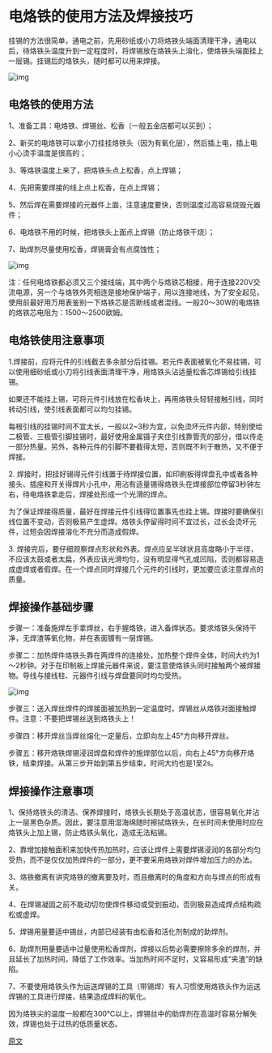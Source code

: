 # 电烙铁的使用方法及焊接技巧

挂锡的方法很简单，通电之前，先用砂纸或小刀将烙铁头端面清理干净，通电以后，待烙铁头温度升到一定程度时，将焊锡放在烙铁头上溶化，使烙铁头端面挂上一层锡。挂锡后的烙铁头，随时都可以用来焊接。

![img](https://pic3.zhimg.com/80/v2-d9f45f347d9da6810c2fcffbe07760ea\_720w.jpg)

## 电烙铁的使用方法&#x20;

1、准备工具：电烙铁、焊锡丝、松香（一般五金店都可以买到）；

2、新买的电烙铁可以拿小刀挂挂烙铁头（因为有氧化层），然后插上电，插上电小心烫手温度是很高的；

3、等烙铁温度上来了，把烙铁头点上松香，点上焊锡；

4、先把需要焊接的线上点上松香，在点上焊锡；

5、然后焊在需要焊接的元器件上面，注意速度要快，否则温度过高容易烧毁元器件；

6、电烙铁不用的时候，把烙铁头上面点上焊锡（防止烙铁干烧）；

7、助焊剂尽量使用松香，焊锡膏会有点腐蚀性；

![img](https://pic3.zhimg.com/80/v2-b2985959fe0c35228450c2e78bad6ca6\_720w.jpg)

注：任何电烙铁都必须又三个接线端，其中两个与烙铁芯相接，用于连接220V交流电源，另一个与烙铁外壳相连是接地保护端子，用以连接地线，为了安全起见，使用前最好用万用表鉴别一下烙铁芯是否断线或者混线。一般20～30W的电烙铁的烙铁芯电阻为：1500～2500欧姆。

## 电烙铁使用注意事项&#x20;

1.焊接前，应将元件的引线截去多余部分后挂锡。若元件表面被氧化不易挂锡，可以使用细砂纸或小刀将引线表面清理干净，用烙铁头沾适量松香芯焊锡给引线挂锡。

如果还不能挂上锡，可将元件引线放在松香块上，再用烙铁头轻轻接触引线，同时转动引线，使引线表面都可以均匀挂锡。

每根引线的挂锡时间不宜太长，一般以2\~3秒为宜，以免烫坏元件内部，特别使给二极管、三极管引脚挂锡时，最好使用金属镊子夹住引线靠管壳的部分，借以传走一部分热量。另外，各种元件的引脚不要截得太短，否则既不利于散热，又不便于焊接。

2\. 焊接时，把挂好锡得元件引线置于待焊接位置，如印刷板得焊盘孔中或者各种接头、插座和开关得焊片小孔中，用沾有适量锡得烙铁头在焊接部位停留3秒钟左右，待电烙铁拿走后，焊接处形成一个光滑的焊点。

为了保证焊接得质量，最好在焊接元件引线得位置事先也挂上锡。焊接时要确保引线位置不变动，否则极易产生虚焊。烙铁头停留得时间不宜过长，过长会烫坏元件，过短会因焊接溶化不充分而造成假焊。

3\. 焊接完后，要仔细观察焊点形状和外表。焊点应呈半球状且高度略小于半径，不应该太鼓或者太扁，外表应该光滑均匀，没有明显得气孔或凹陷，否则都容易造成虚焊或者假焊。在一个焊点同时焊接几个元件的引线时，更加要应该注意焊点的质量。

## **焊接操作基础步骤**

步骤一：准备施焊左手拿焊丝，右手握烙铁，进入备焊状态。要求烙铁头保持干净，无焊渣等氧化物，并在表面镀有一层焊锡。

步骤二：加热焊件烙铁头靠在两焊件的连接处，加热整个焊件全体，时间大约为1～2秒钟。对于在印制板上焊接元器件来说，要注意使烙铁头同时接触两个被焊接物。导线与接线柱、元器件引线与焊盘要同时均匀受热。

![img](https://pic1.zhimg.com/80/v2-0e4f69f83caee1d7ec3879bcd5256260\_720w.jpg)

步骤三：送入焊丝焊件的焊接面被加热到一定温度时，焊锡丝从烙铁对面接触焊件。注意：不要把焊锡丝送到烙铁头上！

步骤四：移开焊丝当焊丝熔化一定量后，立即向左上45°方向移开焊丝。

步骤五：移开烙铁焊锡浸润焊盘和焊件的施焊部位以后，向右上45°方向移开烙铁，结束焊接。从第三步开始到第五步结束，时间大约也是1至2s。

## 焊接操作注意事项&#x20;

1、保持烙铁头的清洁、保养焊接时，烙铁头长期处于高温状态，很容易氧化并沾上一层黑色杂质。因此，要注意用湿海绵随时擦拭烙铁头，在长时间未使用时应在烙铁头上加上锡，防止烙铁头氧化，造成无法粘锡。

2、靠增加接触面积来加快传热加热时，应该让焊件上需要焊锡浸润的各部分均匀受热，而不是仅仅加热焊件的一部分，更不要采用烙铁对焊件增加压力的办法。

3、烙铁撤离有讲究烙铁的撤离要及时，而且撤离时的角度和方向与焊点的形成有关。

4、在焊锡凝固之前不能动切勿使焊件移动或受到振动，否则极易造成焊点结构疏松或虚焊。

5、焊锡用量要适中锡丝，内部已经装有由松香和活化剂制成的助焊剂。

6、助焊剂用量要适中过量使用松香焊剂，焊接以后势必需要擦除多余的焊剂，并且延长了加热时间，降低了工作效率。当加热时间不足时，又容易形成“夹渣”的缺陷。

7、不要使用烙铁头作为运送焊锡的工具（带锡焊）有人习惯使用烙铁头作为运送焊锡的工具进行焊接，结果造成焊料的氧化。

因为烙铁尖的温度一般都在300℃以上，焊锡丝中的助焊剂在高温时容易分解失效，焊锡也处于过热的低质量状态。

[原文](https://zhuanlan.zhihu.com/p/71617725)
